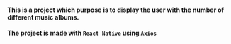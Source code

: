 #### **This is a project which purpose is to display the user with the number of different music albums.** 
#### **The project is made with `React Native` using `Axios`**
